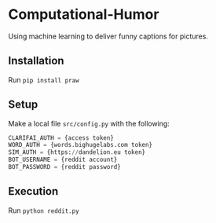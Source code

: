 # Computational-Humor
Using machine learning to deliver funny captions for pictures.

## Installation
Run `pip install praw`

## Setup
Make a local file `src/config.py` with the following:

```python
CLARIFAI_AUTH = {access token}
WORD_AUTH = {words.bighugelabs.com token}
SIM_AUTH = {https://dandelion.eu token}
BOT_USERNAME = {reddit account}
BOT_PASSWORD = {reddit password}
```

## Execution
Run `python reddit.py`
